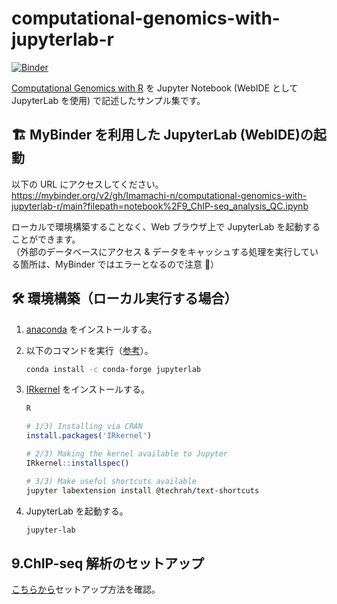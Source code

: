 # computational-genomics-with-jupyterlab-r

[![Binder](https://mybinder.org/badge_logo.svg)](https://mybinder.org/v2/gh/Imamachi-n/computational-genomics-with-jupyterlab-r/main?filepath=notebook%2F9_ChIP-seq_analysis_QC.ipynb)

[Computational Genomics with R](https://compgenomr.github.io/book/) を Jupyter Notebook (WebIDE として JupyterLab を使用) で記述したサンプル集です。

## 🏗 MyBinder を利用した JupyterLab (WebIDE)の起動

以下の URL にアクセスしてください。  
<https://mybinder.org/v2/gh/Imamachi-n/computational-genomics-with-jupyterlab-r/main?filepath=notebook%2F9_ChIP-seq_analysis_QC.ipynb>

ローカルで環境構築することなく、Web ブラウザ上で JupyterLab を起動することができます。  
（外部のデータベースにアクセス & データをキャッシュする処理を実行している箇所は、MyBinder ではエラーとなるので注意 🚧）

## 🛠 環境構築（ローカル実行する場合）

1. [anaconda](https://www.anaconda.com/products/individual#Downloads) をインストールする。
1. 以下のコマンドを実行（[参考](https://jupyter.org/install)）。

   ```zsh
   conda install -c conda-forge jupyterlab
   ```

1. [IRkernel](https://irkernel.github.io/installation/#binary-panel) をインストールする。

   ```zsh
   R
   ```

   ```r
   # 1/3) Installing via CRAN
   install.packages('IRkernel')

   # 2/3) Making the kernel available to Jupyter
   IRkernel::installspec()
   ```

   ```zsh
   # 3/3) Make useful shortcuts available
   jupyter labextension install @techrah/text-shortcuts
   ```

1. JupyterLab を起動する。

   ```zsh
   jupyter-lab
   ```

## 9.ChIP-seq 解析のセットアップ

[こちらから](notebook/README.md)セットアップ方法を確認。
